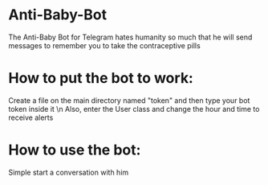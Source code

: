 # Anti-Baby-Bot
The Anti-Baby Bot for Telegram hates humanity so much that he will send messages to remember you to take the contraceptive pills

# How to put the bot to work:
Create a file on the main directory named "token" and then type your bot token inside it \n
Also, enter the User class and change the hour and time to receive alerts

# How to use the bot:
Simple start a conversation with him
